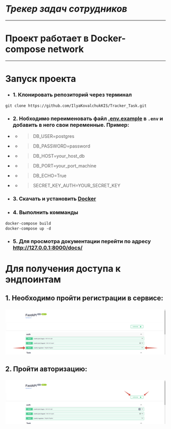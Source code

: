 # ***Трекер задач сотрудников***

___

# Проект работает в Docker-compose network

___

# Запуск проекта
* ### 1. Клонировать репозиторий через терминал 
```
git clone https://github.com/IlyaKovalchukKIS/Tracker_Task.git
```  

* ### 2. Нобходимо переименовать файл [.env.example](.env.example) в ```.env``` и добавить в него свои переменные. Пример:
* * > DB_USER=postgres
* * > DB_PASSWORD=password
* * > DB_HOST=your_host_db
* * > DB_PORT=your_port_machine
* * > DB_ECHO=True
* * > SECRET_KEY_AUTH=YOUR_SECRET_KEY

* ### 3. Скачать и установить [Docker](https://www.docker.com/)
* ### 4. Выполнить комманды
```commandline
docker-compose build
docker-compose up -d
```

* ### 5. Для просмотра документации перейти по адресу http://127.0.0.1:8000/docs/

# Для получения доступа к эндпоинтам 
## 1. Необходимо пройти регистрации в сервисе:
### ![](images/register.png)
## 2. Пройти авторизацию:
### ![](images/login.png)